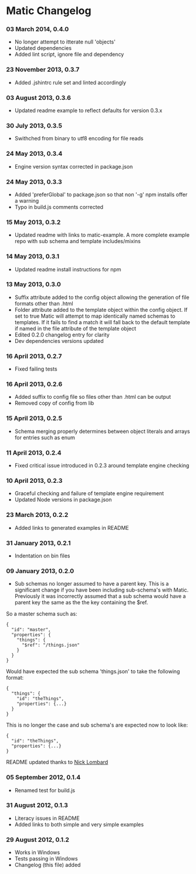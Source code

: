 # Matic Changelog

### 03 March 2014, 0.4.0
* No longer attempt to itterate null 'objects'
* Updated dependencies
* Added lint script, ignore file and dependency

### 23 November 2013, 0.3.7
* Added .jshintrc rule set and linted accordingly

### 03 August 2013, 0.3.6
* Updated readme example to reflect defaults for version 0.3.x

### 30 July 2013, 0.3.5
* Swithched from binary to utf8 encoding for file reads

### 24 May 2013, 0.3.4
* Engine version syntax corrected in package.json

### 24 May 2013, 0.3.3
* Added 'preferGlobal' to package.json so that non '-g' npm installs offer a
warning
* Typo in build.js comments corrected

### 15 May 2013, 0.3.2
* Updated readme with links to matic-example. A more complete example repo with
sub schema and template includes/mixins

### 14 May 2013, 0.3.1
* Updated readme install instructions for npm

### 13 May 2013, 0.3.0
* Suffix attribute added to the config object allowing the generation of file
formats other than .html
* Folder attribute added to the template object within the config object. If set
to true Matic will attempt to map identically named schemas to templates. If it
fails to find a match it will fall back to the default template if named in
the file attribute of the template object
* Edited 0.2.0 changelog entry for clarity
* Dev dependencies versions updated

### 16 April 2013, 0.2.7
* Fixed failing tests

### 16 April 2013, 0.2.6
* Added suffix to config file so files other than .html can be output
* Removed copy of config from lib

### 15 April 2013, 0.2.5
* Schema merging properly determines between object literals and arrays for
entries such as enum

### 11 April 2013, 0.2.4
* Fixed critical issue introduced in 0.2.3 around template engine checking

### 10 April 2013, 0.2.3
* Graceful checking and failure of template engine requirement
* Updated Node versions in package.json

### 23 March 2013, 0.2.2
* Added links to generated examples in README

### 31 January 2013, 0.2.1
* Indentation on bin files

### 09 January 2013, 0.2.0
* Sub schemas no longer assumed to have a parent key. This is a significant
change if you have been including sub-schema's with Matic.
Previously it was incorrectly assumed that a sub schema would have a parent key
the same as the the key containing the $ref.

So a master schema such as:

    {
      "id": "master",
      "properties": {
        "things": {
          "$ref": "/things.json"
        }
      }
    }

Would have expected the sub schema 'things.json' to take the following format:

    {
      "things": {
        "id": "theThings",
        "properties": {...}
      }
    }

This is no longer the case and sub schema's are expected now to look like:

    {
      "id": "theThings",
      "properties": {...}
    }

README updated thanks to [Nick Lombard](https://github.com/nickl-)

### 05 September 2012, 0.1.4
* Renamed test for build.js

### 31 August 2012, 0.1.3
* Literacy issues in README
* Added links to both simple and very simple examples

### 29 August 2012, 0.1.2
* Works in Windows
* Tests passing in Windows
* Changelog (this file) added
